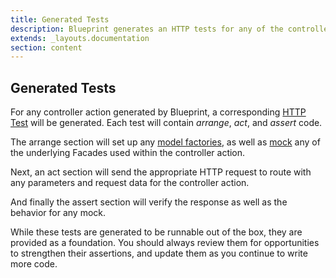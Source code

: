 ```yaml
---
title: Generated Tests
description: Blueprint generates an HTTP tests for any of the controller actions you define.
extends: _layouts.documentation
section: content
---
```

## Generated Tests
For any controller action generated by Blueprint, a corresponding [HTTP Test](https://laravel.com/docs/7.x/http-tests) will be generated. Each test will contain _arrange_, _act_, and _assert_ code.

The arrange section will set up any [model factories](https://laravel.com/docs/7.x/database-testing#using-factories), as well as [mock](https://laravel.com/docs/7.x/mocking) any of the underlying Facades used within the controller action.

Next, an act section will send the appropriate HTTP request to route with any parameters and request data for the controller action.

And finally the assert section will verify the response as well as the behavior for any mock.

While these tests are generated to be runnable out of the box, they are provided as a foundation. You should always review them for opportunities to strengthen their assertions, and update them as you continue to write more code.
